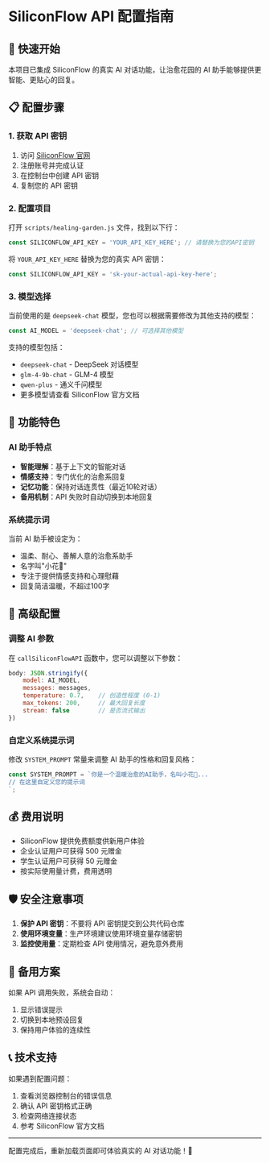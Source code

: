 # SiliconFlow API 配置指南

## 🚀 快速开始

本项目已集成 SiliconFlow 的真实 AI 对话功能，让治愈花园的 AI 助手能够提供更智能、更贴心的回复。

## 📋 配置步骤

### 1. 获取 API 密钥

1. 访问 [SiliconFlow 官网](https://cloud.siliconflow.cn)
2. 注册账号并完成认证
3. 在控制台中创建 API 密钥
4. 复制您的 API 密钥

### 2. 配置项目

打开 `scripts/healing-garden.js` 文件，找到以下行：

```javascript
const SILICONFLOW_API_KEY = 'YOUR_API_KEY_HERE'; // 请替换为您的API密钥
```

将 `YOUR_API_KEY_HERE` 替换为您的真实 API 密钥：

```javascript
const SILICONFLOW_API_KEY = 'sk-your-actual-api-key-here';
```

### 3. 模型选择

当前使用的是 `deepseek-chat` 模型，您也可以根据需要修改为其他支持的模型：

```javascript
const AI_MODEL = 'deepseek-chat'; // 可选择其他模型
```

支持的模型包括：
- `deepseek-chat` - DeepSeek 对话模型
- `glm-4-9b-chat` - GLM-4 模型
- `qwen-plus` - 通义千问模型
- 更多模型请查看 SiliconFlow 官方文档

## 🌟 功能特色

### AI 助手特点
- **智能理解**：基于上下文的智能对话
- **情感支持**：专门优化的治愈系回复
- **记忆功能**：保持对话连贯性（最近10轮对话）
- **备用机制**：API 失败时自动切换到本地回复

### 系统提示词
当前 AI 助手被设定为：
- 温柔、耐心、善解人意的治愈系助手
- 名字叫"小花🌸"
- 专注于提供情感支持和心理慰藉
- 回复简洁温暖，不超过100字

## 🔧 高级配置

### 调整 AI 参数

在 `callSiliconFlowAPI` 函数中，您可以调整以下参数：

```javascript
body: JSON.stringify({
    model: AI_MODEL,
    messages: messages,
    temperature: 0.7,    // 创造性程度 (0-1)
    max_tokens: 200,     // 最大回复长度
    stream: false        // 是否流式输出
})
```

### 自定义系统提示词

修改 `SYSTEM_PROMPT` 常量来调整 AI 助手的性格和回复风格：

```javascript
const SYSTEM_PROMPT = `你是一个温暖治愈的AI助手，名叫小花🌸...
// 在这里自定义您的提示词
`;
```

## 💰 费用说明

- SiliconFlow 提供免费额度供新用户体验
- 企业认证用户可获得 500 元赠金
- 学生认证用户可获得 50 元赠金
- 按实际使用量计费，费用透明

## 🛡️ 安全注意事项

1. **保护 API 密钥**：不要将 API 密钥提交到公共代码仓库
2. **使用环境变量**：生产环境建议使用环境变量存储密钥
3. **监控使用量**：定期检查 API 使用情况，避免意外费用

## 🔄 备用方案

如果 API 调用失败，系统会自动：
1. 显示错误提示
2. 切换到本地预设回复
3. 保持用户体验的连续性

## 📞 技术支持

如果遇到配置问题：
1. 查看浏览器控制台的错误信息
2. 确认 API 密钥格式正确
3. 检查网络连接状态
4. 参考 SiliconFlow 官方文档

---

配置完成后，重新加载页面即可体验真实的 AI 对话功能！🎉